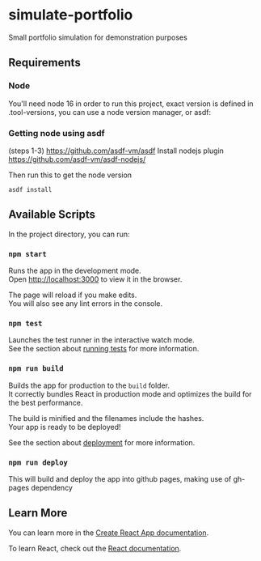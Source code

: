 # simulate-portfolio

Small portfolio simulation for demonstration purposes

## Requirements

### Node

You'll need node 16 in order to run this project, exact version is defined in .tool-versions, you can use a node version manager, or asdf:

### Getting node using asdf

(steps 1-3)
https://github.com/asdf-vm/asdf
Install nodejs plugin
https://github.com/asdf-vm/asdf-nodejs/

Then run this to get the node version

```
asdf install
```

## Available Scripts

In the project directory, you can run:

### `npm start`

Runs the app in the development mode.\
Open [http://localhost:3000](http://localhost:3000) to view it in the browser.

The page will reload if you make edits.\
You will also see any lint errors in the console.

### `npm test`

Launches the test runner in the interactive watch mode.\
See the section about [running tests](https://facebook.github.io/create-react-app/docs/running-tests) for more information.

### `npm run build`

Builds the app for production to the `build` folder.\
It correctly bundles React in production mode and optimizes the build for the best performance.

The build is minified and the filenames include the hashes.\
Your app is ready to be deployed!

See the section about [deployment](https://facebook.github.io/create-react-app/docs/deployment) for more information.

### `npm run deploy`

This will build and deploy the app into github pages, making use of gh-pages dependency

## Learn More

You can learn more in the [Create React App documentation](https://facebook.github.io/create-react-app/docs/getting-started).

To learn React, check out the [React documentation](https://reactjs.org/).
